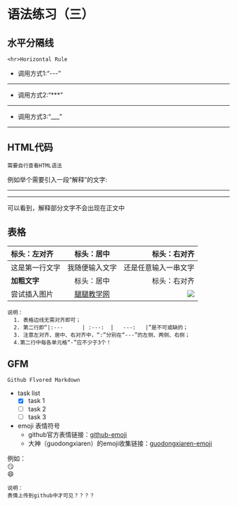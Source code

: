 # 语法练习（三）
## 水平分隔线
```
<hr>Horizontal Rule
```
- 调用方式1:“---”

---
- 调用方式2:“***”
***
- 调用方式3:“___”
___

## HTML代码
```
需要自行查看HTML语法
```
例如举个需要引入一段“解释”的文字:
___
<!--
这是一段解释说明文字，可以忽略！
-->
___
可以看到，解释部分文字不会出现在正文中
## 表格
| 标头：左对齐  | 标头：居中 | 标头：右对齐  |
|:---      | :---:  |   ---:   |
| 这是第一行文字 | 我随便输入文字 | 还是任意输入一串文字|
| **加粗文字**  | 标头：居中 | 标头：右对齐  |
| 尝试插入图片  | [腿腿教学网] | ![][腿腿教学网logo]  |
```
说明：  
  1. 表格边线无需对齐即可；
  2. 第二行即“|:---      | :---:  |   ---:   |”是不可或缺的；
  3. 注意左对齐、居中、右对齐中，“:”分别在“---”的左侧、两侧、右侧；
  4.第二行中每各单元格“-”应不少于3个！
```
## GFM
    Github Flvored Markdown
- task list
  - [x] task 1
  - [ ] task 2
  - [ ] task 3
- emoji 表情符号  
  - github官方表情链接：[github-emoji]  
  - 大神（guodongxiaren）的emoji收集链接：[guodongxiaren-emoji]  
  
例如：  
:smirk:  
:smile:  
```
说明：
表情上传到github中才可见？？？？
```




[腿腿教学网logo]:http://www.tuituisoft.com/img/tuituisoftnewlogo.png
[腿腿教学网]:http://www.tuituisoft.com
[github-emoji]:http://www.emoji-cheat-sheet.com
[guodongxiaren-emoji]:https://github.com/guodongxiaren/README/blob/master/emoji.md
